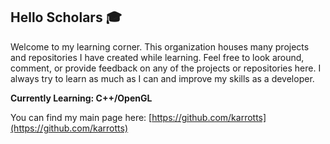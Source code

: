 ## Hello Scholars 🎓
Welcome to my learning corner. This organization houses many projects and repositories I have created while learning. Feel free to look around, comment, or provide feedback
on any of the projects or repositories here. I always try to learn as much as I can and improve my skills as a developer.

**Currently Learning: C++/OpenGL**

You can find my main page here: [https://github.com/karrotts](https://github.com/karrotts)

